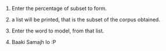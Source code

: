 1. Enter the percentage of subset to form.

2. a list will be printed, that is the subset of the corpus obtained. 

3. Enter the word to model, from that list. 

4. Baaki Samajh lo :P